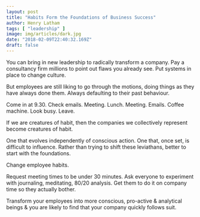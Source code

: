 ```yaml
---
layout: post
title: "Habits Form the Foundations of Business Success"
author: Henry Latham
tags: [ "leadership" ]
image: img/articles/dark.jpg
date: "2018-02-09T22:40:32.169Z"
draft: false
---
```


You can bring in new leadership to radically transform a company. Pay a consultancy firm millions to point out flaws you already see. Put systems in place to change culture.

But employees are still liking to go through the motions, doing things as they have always done them. Always defaulting to their past behaviour.

Come in at 9.30. Check emails. Meeting. Lunch. Meeting. Emails. Coffee machine. Look busy. Leave.

If we are creatures of habit, then the companies we collectively represent become creatures of habit.

One that evolves independently of conscious action. One that, once set, is difficult to influence. Rather than trying to shift these leviathans, better to start with the foundations.

Change employee habits.

Request meeting times to be under 30 minutes. Ask everyone to experiment with journaling, meditating, 80/20 analysis. Get them to do it on company time so they actually bother.

Transform your employees into more conscious, pro-active & analytical beings & you are likely to find that your company quickly follows suit.
